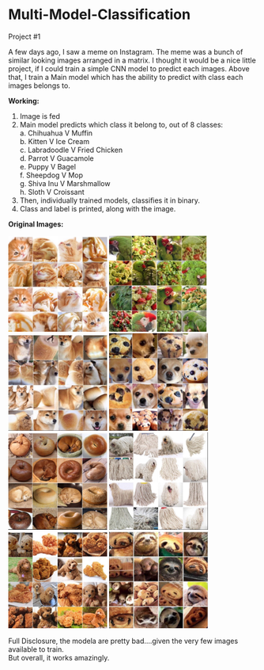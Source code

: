 # Multi-Model-Classification
Project #1

A few days ago, I saw a meme on Instagram. The meme was a bunch of similar looking images arranged in a matrix. I thought it would be a nice little project, if I could train a simple CNN model to predict each images.
Above that, I train a Main model which has the ability to predict with class each images belongs to.

<b>Working:</b> 
1. Image is fed
2. Main model predicts which class it belong to, out of 8 classes:<br>
  a. Chihuahua V Muffin<br>
  b. Kitten V Ice Cream<br>
  c. Labradoodle V Fried Chicken<br>
  d. Parrot V Guacamole<br>
  e. Puppy V Bagel<br>
  f. Sheepdog V Mop<br>
  g. Shiva Inu V Marshmallow<br>
  h. Sloth V Croissant<br>
3. Then, individually trained models, classifies it in binary.
4. Class and label is printed, along with the image.

<b>Original Images:</b>
<p float="left">
<img src="https://github.com/ArunJoseph19/Multi-Model-Classification/blob/master/Original%20Images/1%20(1).jpg" width=200px/>
<img src="https://github.com/ArunJoseph19/Multi-Model-Classification/blob/master/Original%20Images/1%20(2).jpg" width=200px/>
<img src="https://github.com/ArunJoseph19/Multi-Model-Classification/blob/master/Original%20Images/1%20(3).jpg" width=200px/>
<img src="https://github.com/ArunJoseph19/Multi-Model-Classification/blob/master/Original%20Images/1%20(4).jpg" width=200px/>
<img src="https://github.com/ArunJoseph19/Multi-Model-Classification/blob/master/Original%20Images/1%20(5).jpg" width=200px/>
<img src="https://github.com/ArunJoseph19/Multi-Model-Classification/blob/master/Original%20Images/1%20(6).jpg" width=200px/>
<img src="https://github.com/ArunJoseph19/Multi-Model-Classification/blob/master/Original%20Images/1%20(7).jpg" width=200px/>
<img src="https://github.com/ArunJoseph19/Multi-Model-Classification/blob/master/Original%20Images/1%20(8).jpg" width=200px/>
</p>


Full Disclosure, the modela are pretty bad....given the very few images available to train.<br>
But overall, it works amazingly.
